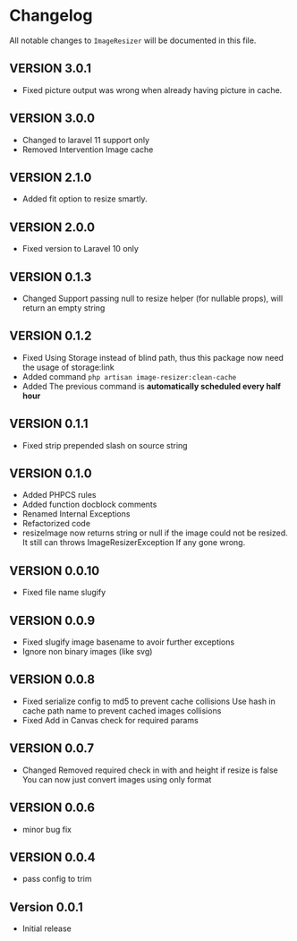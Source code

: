 # Changelog

All notable changes to `ImageResizer` will be documented in this file.

## VERSION 3.0.1

- Fixed picture output was wrong when already having picture in cache.

## VERSION 3.0.0

- Changed to laravel 11 support only
- Removed Intervention Image cache

## VERSION 2.1.0

- Added fit option to resize smartly.

## VERSION 2.0.0

- Fixed version to Laravel 10 only

## VERSION 0.1.3

- Changed Support passing null to resize helper (for nullable props), will return an empty string

## VERSION 0.1.2

- Fixed Using Storage instead of blind path, thus this package now need the usage of storage:link
- Added command `php artisan image-resizer:clean-cache`
- Added The previous command is **automatically scheduled every half hour**

## VERSION 0.1.1

- Fixed strip prepended slash on source string

## VERSION 0.1.0

- Added PHPCS rules
- Added function docblock comments
- Renamed Internal Exceptions
- Refactorized code
- resizeImage now returns string or null if the image could not be resized.
  It still can throws ImageResizerException If any gone wrong.

## VERSION 0.0.10

- Fixed file name slugify

## VERSION 0.0.9

- Fixed slugify image basename to avoir further exceptions
- Ignore non binary images (like svg)

## VERSION 0.0.8

- Fixed serialize config to md5 to prevent cache collisions
  Use hash in cache path name to prevent cached images collisions
- Fixed Add in Canvas check for required params

## VERSION 0.0.7

- Changed Removed required check in with and height if resize is false
  You can now just convert images using only format

## VERSION 0.0.6

- minor bug fix

## VERSION 0.0.4

- pass config to trim

## Version 0.0.1

- Initial release
